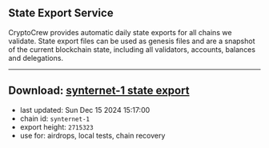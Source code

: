 ## State Export Service
CryptoCrew provides automatic daily state exports for all chains we validate. State export files can be used as genesis files and are a snapshot of the current blockchain state, including all validators, accounts, balances and delegations.

---
**Download: [synternet-1 state export](https://dl-eu2.ccvalidators.com/SERVICE/synternet/synternet-1_export_2715323.json)**
---

- last updated: Sun Dec 15 2024 15:17:00
- chain id: `synternet-1`
- export height: `2715323`
- use for: airdrops, local tests, chain recovery
